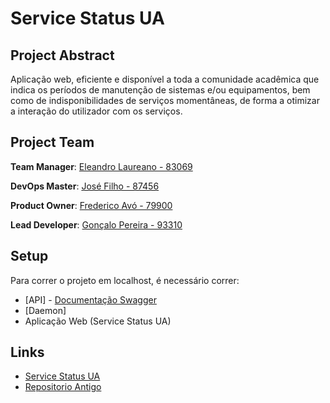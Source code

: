 # Service Status UA

## Project Abstract

Aplicação web, eficiente e disponível a toda a comunidade acadêmica que indica os períodos de manutenção de sistemas e/ou equipamentos, bem como de indisponibilidades de serviços momentâneas, de forma a otimizar a interação do utilizador com os serviços.


## Project Team

**Team Manager**: [Eleandro Laureano - 83069](https://github.com/EleandroG)

**DevOps Master**: [José Filho - 87456](https://github.com/josecarlos55)

**Product Owner**: [Frederico Avó - 79900](https://github.com/freddavo)

**Lead Developer**: [Gonçalo Pereira - 93310](https://github.com/pereira-goncalo)

## Setup

Para correr o projeto em localhost, é necessário correr: 

- [API] - [Documentação Swagger](https://localhost:7001/swagger/index.html)
- [Daemon]
- Aplicação Web (Service Status UA)

## Links
- [Service Status UA](https://servicestatus-ua.azurewebsites.net/)
- [Repositorio Antigo](https://github.com/EleandroG/ServiceStatus)
